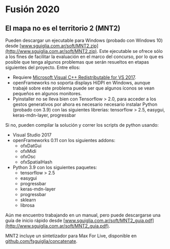 # Fusión 2020
## El mapa no es el territorio 2 (MNT2)

Pueden descargar un ejecutable para Windows (probado con Windows 10) desde [www.sguiglia.com.ar/soft/MNT2.zip](http://www.sguiglia.com.ar/soft/MNT2.zip). Este ejecutable se ofrece sólo a los fines de facilitar la evaluación en el marco del concurso, por lo que es posible que tenga algunos problemas que serán resueltos en etapas siguientes del proyecto. Entre ellos:  
* Requiere [Microsoft Visual C++ Redistributable for VS 2017](https://support.microsoft.com/en-us/help/2977003/the-latest-supported-visual-c-downloads).
* openFrameworks no soporta displays HiDPI en Windows, aunque trabajé sobre este problema puede ser que algunos íconos se vean pequeños en algunos monitores.
* Pyinstaller no se lleva bien con Tensorflow > 2.0, para acceder a los gestos generativos por ahora es necesario necesario instalar Python (probado con 3.9) con las siguientes librerías: tensorflow > 2.5, easygui, keras-mdn-layer, progressbar

Si no, pueden compilar la solución y correr los scripts de python usando:
* Visual Studio 2017
* openFrameworks 0.11 con los siguientes addons:
  * ofxDatGui
  * ofxMidi
  * ofxOsc
  * ofxSpatialHash
* Python 3.9 con los siguientes paquetes:
  * tensorflow > 2.5
  * easygui
  * progressbar
  * keras-mdn-layer
  * progressbar
  * sklearn
  * librosa
  

Aún me encuentro trabajando en un manual, pero puede descargarse una guía de inicio rápido desde [www.sguiglia.com.ar/soft/MNT2_guia.pdf](http://www.sguiglia.com.ar/soft/MNT2_guia.pdf).

MNT2 incluye un sintetizador para Max For Live, disponible en [github.com/fsguiglia/concatenate](https://github.com/fsguiglia/concatenate).
